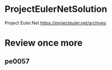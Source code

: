 # ProjectEulerNetSolution

Project Euler.Net
https://projecteuler.net/archives


# Review once more
## pe0057
